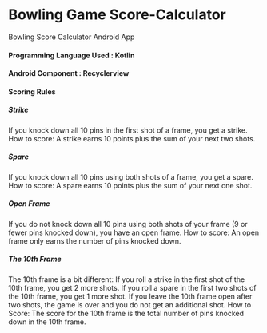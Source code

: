 # Bowling Game Score-Calculator
Bowling Score Calculator Android App
#### Programming Language Used : Kotlin
#### Android Component : Recyclerview 

#### Scoring Rules

##### Strike
If you knock down all 10 pins in the first shot of a frame, you get a strike.
How to score: A strike earns 10 points plus the sum of your next two shots.

##### Spare
If you knock down all 10 pins using both shots of a frame, you get a spare.
How to score: A spare earns 10 points plus the sum of your next one shot.

##### Open Frame
If you do not knock down all 10 pins using both shots of your frame (9 or fewer pins knocked down), you have an open frame.
How to score: An open frame only earns the number of pins knocked down.

##### The 10th Frame

The 10th frame is a bit different:
If you roll a strike in the first shot of the 10th frame, you get 2 more shots.
If you roll a spare in the first two shots of the 10th frame, you get 1 more shot.
If you leave the 10th frame open after two shots, the game is over and you do not get an additional shot.
How to Score: The score for the 10th frame is the total number of pins knocked down in the 10th frame.
